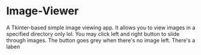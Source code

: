 # Image-Viewer
A Tkinter-based simple image viewing app. It allows you to view images in a specified directory only lol. You may click left and right button to slide through images. The button goes grey when there's no image left. There's a laben 
